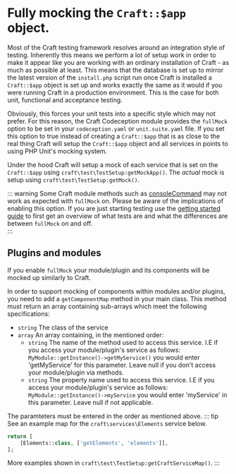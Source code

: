 # Fully mocking the `Craft::$app` object. 

Most of the Craft testing framework resolves around an integration style of testing. 
Inherently this means we perform a lot of setup work in order to make it appear
like you are working with an ordinary installation of Craft - as much as possible at least. 
This means that the database is set up to mirror the latest version of the `install.php` script
run once Craft is installed a `Craft::$app` object is set up and works exactly the same 
as it would if you were running Craft in a production environment. This is the case for both
unit, functional and acceptance testing. 

Obviously, this forces your unit tests into a specific style which may not prefer.
For this reason, the Craft Codeception module provides the `fullMock` option
to be set
in your `codeception.yaml` or `unit.suite.yaml` file. If you set this option to true 
instead of creating a `Craft::$app` that is as close to the real thing Craft will 
setup the `Craft::$app` object and all services in points to using 
PHP Unit's mocking system.

Under the hood Craft will setup a mock of each service that is set on the `Craft::$app` 
using `craft\test\TestSetup:getMockApp()`. The _actual_ mock is setup using 
`craft\test\TestSetup:getMock()`. 

::: warning
Some Craft module methods such as [consoleCommand](../testing-craft/console.md) may not work as expected with `fullMock` on. 
Please be aware of the implications of enabling this option. If you are just starting testing
use the [getting started guide](../testing-craft/getting-started.md) 
to first get an overview of what tests are and 
what the differences are between `fullMock` on and off.  
:::

## Plugins and modules
If you enable `fullMock` your module/plugin and its components will be mocked
up similarly to Craft.

In order to support mocking of components within modules and/or plugins, you need to add 
a `getComponentMap` method in your main class. This method must return an array 
containing sub-arrays which meet the following specifications: 

- `string` The class of the service
- `array` An array containing, in the mentioned order: 
  - `string` The name of the method used to access this service. I.E if you access
  your module/plugin's service as follows: `MyModule::getInstance()->getMyService()`
  you would enter 'getMyService' for this parameter. Leave null if you don't access
  your module/plugin via methods. 
  - `string` The property name used to access this service. I.E
  if you access your module/plugin's service as follows:
   `MyModule::getInstance()->myService` you would enter 'myService' in this parameter. 
   Leave null if not applicable.  
   
The paramteters must be entered in the order as mentioned above. 
::: tip
See an example map for the `craft\services\Elements` service below. 

```php
return [
    [Elements::class, ['getElements', 'elements']],
];
```
More examples shown in `craft\test\TestSetup:getCraftServiceMap()`. 
:::
